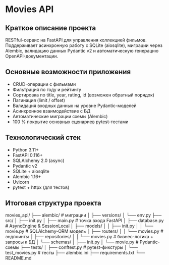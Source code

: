 # Movies API

Краткое описание проекта
------------------------
RESTful-сервис на FastAPI для управления коллекцией фильмов.  
Поддерживает асинхронную работу с SQLite (aiosqlite), миграции через Alembic, валидацию данных Pydantic v2 и автоматическую генерацию OpenAPI-документации.

Основные возможности приложения
-------------------------------
* CRUD-операции с фильмами  
* Фильтрация по году и рейтингу  
* Сортировка по title, year, rating, id (возможен обратный порядок)  
* Пагинация (limit / offset)  
* Валидация входных данных на уровне Pydantic-моделей  
* Асинхронное взаимодействие с БД  
* Автоматические миграции схемы (Alembic)  
* 100 % покрытие основных сценариев pytest-тестами  

Технологический стек
--------------------
* Python 3.11+  
* FastAPI 0.116+  
* SQLAlchemy 2.0 (async)  
* Pydantic v2  
* SQLite + aiosqlite  
* Alembic 1.16+  
* Uvicorn  
* pytest + httpx (для тестов)  

Итоговая структура проекта
--------------------------
movies_api/
├── alembic/                     # миграции
│   ├── versions/
│   └── env.py
├── src/
│   ├── init.py
│   ├── main.py                  # точка входа FastAPI
│   ├── database.py              # AsyncEngine & SessionLocal
│   ├── models/
│   │   ├── init.py
│   │   └── movie.py             # SQLAlchemy-ORM модель
│   ├── routers/
│   │   └── movies.py            # эндпоинты
│   ├── repositories/
│   │   └── movies.py            # бизнес-логика + запросы к БД
│   └── schemas/
│       ├── init.py
│       └── movie.py             # Pydantic-схемы
├── tests/
│   ├── conftest.py              # pytest-фикстуры
│   └── test_movies.py           # тесты
├── alembic.ini
├── requirements.txt
└── README.md
